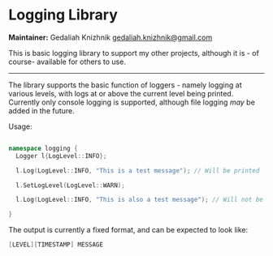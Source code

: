 # Logging Library

**Maintainer:** Gedaliah Knizhnik <gedaliah.knizhnik@gmail.com> 

This is  basic logging library to support my other projects, although it is - of course- available for others to use. 

---

The library supports the basic function of loggers - namely logging at various levels, with logs at or above the current level being printed. Currently only console logging is supported, although file logging _may_ be added in the future. 

Usage:
```cpp

namespace logging {
  Logger l{LogLevel::INFO};

  l.Log(LogLevel::INFO, "This is a test message"); // Will be printed

  l.SetLogLevel(LogLevel::WARN);

  l.Log(LogLevel::INFO, "This is also a test message"); // Will not be printed

}
```

The output is currently a fixed format, and can be expected to look like:

```cpp
[LEVEL][TIMESTAMP] MESSAGE
```

